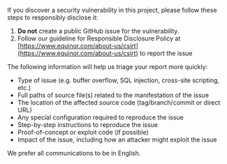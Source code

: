 If you discover a security vulnerability in this project, please follow these
steps to responsibly disclose it:

1. **Do not** create a public GitHub issue for the vulnerability.
2. Follow our guideline for Responsible Disclosure Policy at
   [https://www.equinor.com/about-us/csirt](https://www.equinor.com/about-us/csirt)
   to report the issue

The following information will help us triage your report more quickly:

- Type of issue (e.g. buffer overflow, SQL injection, cross-site scripting,
  etc.)
- Full paths of source file(s) related to the manifestation of the issue
- The location of the affected source code (tag/branch/commit or direct URL)
- Any special configuration required to reproduce the issue
- Step-by-step instructions to reproduce the issue
- Proof-of-concept or exploit code (if possible)
- Impact of the issue, including how an attacker might exploit the issue

We prefer all communications to be in English.
